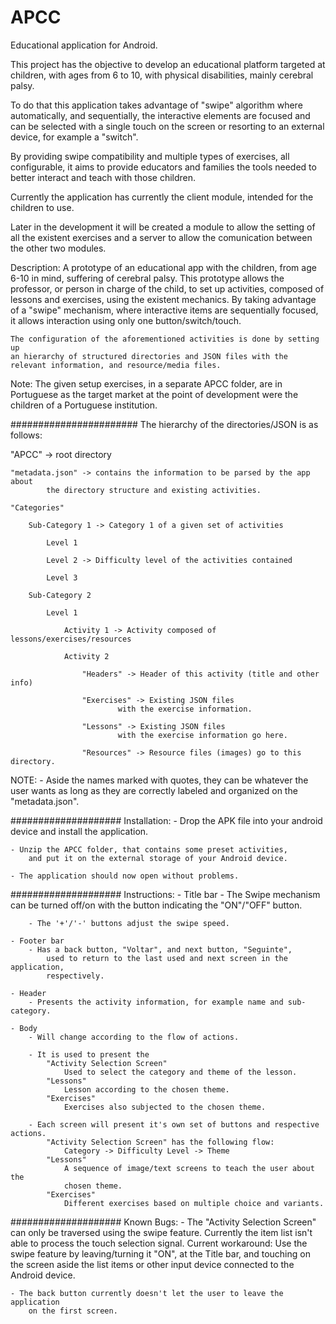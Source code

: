# APCC
Educational application for Android.


This project has the objective to develop an educational platform targeted at children, with ages from 6 to 10, with physical disabilities, mainly cerebral palsy.

To do that this application takes advantage of "swipe" algorithm where automatically, and sequentially, the interactive elements are focused and can be selected with a single touch on the screen or resorting to an external device, for example a "switch".

By providing swipe compatibility and multiple types of exercises, all configurable, it aims to provide educators and families the tools needed to better interact and teach with those children.

Currently the application has currently the client module, intended for the children to use.

Later in the development it will be created a module to allow the setting of all the existent exercises and a server to allow the comunication between the other two modules.


Description:
    A prototype of an educational app with the children, from age 6-10 in mind,
    suffering of cerebral palsy.
    This prototype allows the professor, or person in charge of the child, to
    set up activities, composed of lessons and exercises,
    using the existent mechanics.
    By taking advantage of a "swipe" mechanism, where interactive items
    are sequentially focused, it allows interaction using only
    one button/switch/touch.

    The configuration of the aforementioned activities is done by setting up
    an hierarchy of structured directories and JSON files with the
    relevant information, and resource/media files.

Note:
    The given setup exercises, in a separate APCC folder, are in Portuguese
    as the target market at the point of development were the children of
    a Portuguese institution.

#######################
The hierarchy of the directories/JSON is as follows:

"APCC" -> root directory

    "metadata.json" -> contains the information to be parsed by the app about
            the directory structure and existing activities.

    "Categories"

        Sub-Category 1 -> Category 1 of a given set of activities

            Level 1

            Level 2 -> Difficulty level of the activities contained

            Level 3

        Sub-Category 2

            Level 1

                Activity 1 -> Activity composed of lessons/exercises/resources

                Activity 2

                    "Headers" -> Header of this activity (title and other info)

                    "Exercises" -> Existing JSON files
                            with the exercise information.

                    "Lessons" -> Existing JSON files
                            with the exercise information go here.

                    "Resources" -> Resource files (images) go to this directory.

NOTE:
    - Aside the names marked with quotes, they can be whatever the user wants as
    long as they are correctly labeled and organized on the "metadata.json".

####################
Installation:
    - Drop the APK file into your android device and install the application.

    - Unzip the APCC folder, that contains some preset activities,
        and put it on the external storage of your Android device.

    - The application should now open without problems.

####################
Instructions:
    - Title bar
        - The Swipe mechanism can be turned off/on with the button
            indicating the "ON"/"OFF" button.

        - The '+'/'-' buttons adjust the swipe speed.

    - Footer bar
        - Has a back button, "Voltar", and next button, "Seguinte",
            used to return to the last used and next screen in the application,
            respectively.

    - Header
        - Presents the activity information, for example name and sub-category.

    - Body
        - Will change according to the flow of actions.

        - It is used to present the
            "Activity Selection Screen"
                Used to select the category and theme of the lesson.
            "Lessons"
                Lesson according to the chosen theme.
            "Exercises"
                Exercises also subjected to the chosen theme.

        - Each screen will present it's own set of buttons and respective actions.
            "Activity Selection Screen" has the following flow:
                Category -> Difficulty Level -> Theme
            "Lessons"
                A sequence of image/text screens to teach the user about the
                chosen theme.
            "Exercises"
                Different exercises based on multiple choice and variants.

####################
Known Bugs:
    - The "Activity Selection Screen" can only be traversed using
        the swipe feature. Currently the item list isn't able to process the
        touch selection signal.
        Current workaround:
            Use the swipe feature by leaving/turning it "ON", at the Title bar,
            and touching on the screen aside the list items or other
            input device connected to the Android device.

    - The back button currently doesn't let the user to leave the application
        on the first screen.
